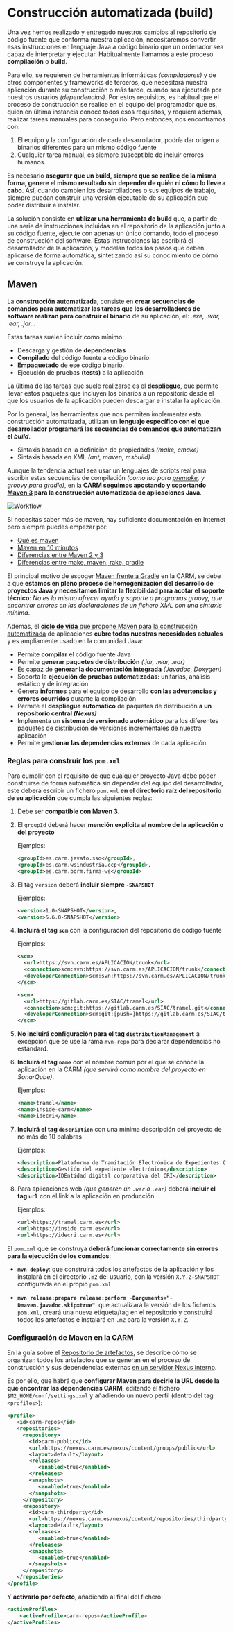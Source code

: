 ﻿# Construcción automatizada (build)

Una vez hemos realizado y entregado nuestros cambios al repositorio de código fuente que conforma nuestra aplicación, necesitaremos convertir esas instrucciones en lenguaje Java a código binario que un ordenador sea capaz de interpretar y ejecutar. Habitualmente llamamos a este proceso **compilación** o **build**. 

Para ello, se requieren de herramientas informáticas *(compiladores)* y de otros componentes y frameworks de terceros, que necesitará nuestra aplicación durante su construcción o más tarde, cuando sea ejecutada por nuestros usuarios *(dependencias)*. Por estos requisitos, es habitual que el proceso de construcción se realice en el equipo del programador que es, quien en última instancia conoce todos esos requisitos, y requiera además, realizar tareas manuales para conseguirlo. Pero entonces, nos encontramos con: 

1. El equipo y la configuración de cada desarrollador, podría dar origen a binarios  diferentes para un mismo código fuente
2. Cualquier tarea manual, es siempre susceptible de incluir errores humanos.

Es necesario **asegurar que un build, siempre que se realice de la misma forma, genere el mismo resultado sin depender de quién ni cómo lo lleve a cabo**. Así, cuando cambien los desarrolladores o sus equipos de trabajo, siempre puedan construir una versión ejecutable de su aplicación que poder distribuir e instalar.

La solución consiste en **utilizar una herramienta de build** que, a partir de una serie de instrucciones incluidas en el repositorio de la aplicación junto a su código fuente, ejecute con apenas un único comando, todo el proceso de construcción del software. Estas instrucciones las escribirá el desarrollador de la aplicación, y modelan todos los pasos que deben aplicarse de forma automática, sintetizando así su conocimiento de cómo se construye la aplicación.

## Maven
La **construcción automatizada**, consiste 
en **crear secuencias de comandos para automatizar las tareas 
que los desarrolladores de software realizan para construir el binario** de su aplicación, el: *.exe, .war, .ear, .jar...*

Estas tareas suelen incluir como mínimo:

* Descarga y gestión de **dependencias**
* **Compilado** del código fuente a código binario.
* **Empaquetado** de ese código binario.
* Ejecución de pruebas **(tests)** a la aplicación

La última de las tareas que suele realizarse es el **despliegue**, que permite llevar estos paquetes que incluyen los binarios a un repositorio desde el que los usuarios de la aplicación pueden descargar e instalar la aplicación. 

Por lo general, las herramientas que nos permiten implementar esta construcción
automatizada, utilizan un **lenguaje específico con el que desarrollador programará 
las secuencias de comandos que automatizan el *build***.

* Sintaxis basada en la definición de propiedades *(make, cmake)*
* Sintaxis basada en XML *(ant, maven, msbuild)*

Aunque la tendencia actual sea usar un lenguajes de scripts real para escribir estas secuencias de compilación *(como lua para [premake](https://premake.github.io/), y groovy para [gradle](https://gradle.org/))*,
en la **CARM seguimos apostando y soportando [Maven 3](http://maven.apache.org/) para la construcción automatizada de aplicaciones Java**.

![Workflow](imagenes/GuiaMaven-001.png)

Si necesitas saber más de maven, hay suficiente documentación en Internet pero siempre puedes empezar por:
* [Qué es maven](https://www.genbeta.com/desarrollo/que-es-maven)
* [Maven en 10 minutos](https://www.javiergarzas.com/2014/06/maven-en-10-min.html)
* [Diferencias entre Maven 2 y 3](http://www.juntadeandalucia.es/servicios/madeja/contenido/recurso/681)
* [Diferencias entre make, maven, rake, gradle](https://justcodeit.io/build-automation-tools-make-cmake-rake-gradle-maven/)
  

El principal motivo de escoger [Maven frente a Gradle](https://dzone.com/articles/gradle-vs-maven) en la CARM, se debe a que **estamos en pleno proceso de homogenización del desarrollo de proyectos Java y necesitamos limitar la flexibilidad para acotar el soporte técnico**: *No es lo mismo ofrecer ayuda y soporte a programas groovy, que encontrar errores en las declaraciones de un fichero XML con una sintaxis mínima*.

Además, el [**ciclo de vida** que propone Maven para la construcción automatizada](https://www.tutorialspoint.com/maven/maven_build_life_cycle.htm) de aplicaciones **cubre todas nuestras necesidades actuales** y es ampliamente usado en la comunidad Java:

* Permite **compilar** el código fuente Java
* Permite **generar paquetes de distribución** *(.jar, .war, .ear)*
* Es capaz de **generar la documentación integrada** *(Javadoc, Doxygen)*
* Soporta la **ejecución de pruebas automatizadas**:  unitarias, análisis estático y de integración.
* Genera **informes** para el equipo de desarrollo **con las advertencias y errores ocurridos** durante la compilación
* Permite el **despliegue automático** de paquetes de distribución **a un repositorio central *(Nexus)***
* Implementa un **sistema de versionado automático** para los diferentes paquetes de distribución de versiones incrementales de nuestra aplicación
* Permite **gestionar las dependencias externas** de cada aplicación.


### Reglas para construir los ```pom.xml```

Para cumplir con el requisito de que cualquier proyecto Java debe poder construirse de forma automática sin depender del equipo del desarrollador, este deberá escribir un fichero ```pom.xml``` **en el directorio raíz del repositorio de su aplicación** que cumpla las siguientes reglas:


1. Debe ser **compatible con Maven 3**.
2. El  ```groupId``` deberá hacer **mención explícita al nombre de la aplicación o del proyecto**

	Ejemplos: 

	```xml
	<groupId>es.carm.javato.sso</groupId>, 
	<groupId>es.carm.wsindustria.ccp</groupId>,
	<groupId>es.carm.borm.firma-ws</groupId>
	```

3. El tag  ```version``` deberá **incluir siempre ```-SNAPSHOT```**

	Ejemplos: 

	```xml
	<version>1.0-SNAPSHOT</version>, 
	<version>5.6.0-SNAPSHOT</version>
	```

4. **Incluirá el tag ```scm```** con la configuración del repositorio de código fuente

	Ejemplos:

	```xml
	<scm>
	  <url>https://svn.carm.es/APLICACION/trunk</url>
	  <connection>scm:svn:https://svn.carm.es/APLICACION/trunk</connection>  
	  <developerConnection>scm:svn:https://svn.carm.es/APLICACION/trunk</developerConnection>
	</scm>

	<scm>
	  <url>https://gitlab.carm.es/SIAC/tramel</url>
	  <connection>scm:git:https://gitlab.carm.es/SIAC/tramel.git</connection>
	  <developerConnection>scm:git:[push=]https://gitlab.carm.es/SIAC/tramel.git[fetch=]https://gitlab.carm.es/SIAC/tramel.git</developerConnection>
	</scm>
	```

5. **No incluirá configuración para el tag ```distributionManagement```** a excepción que se use la rama ```mvn-repo``` para declarar dependencias no estándard.
6. **Incluirá el tag ```name```** con el nombre común por el que se conoce la aplicación en la CARM *(que servirá como nombre del proyecto en SonarQube)*.

	Ejemplos:

	```xml
	<name>tramel</name>
	<name>inside-carm</name>
	<name>idecri</name>
	```

7. **Incluirá el tag ```description```** con una mínima descripción del proyecto de no más de 10 palabras

	Ejemplos:

	```xml
	<description>Plataforma de Tramitación Electrónica de Expedientes (TRAMEL)</description>
	<description>Gestión del expediente electrónico</description>
	<description>IDEntidad digital corporativa del CRI</description>
	```

8. Para aplicaciones web *(que generen un ```.war``` o ```.ear```)* deberá **incluir el tag ```url```** con el link a la aplicación en producción

	Ejemplos:

	```xml
	<url>https://tramel.carm.es</url>
	<url>https://inside.carm.es</url>
	<url>https://idecri.carm.es</url>
	```


El ```pom.xml``` que se construya **deberá funcionar correctamente sin errores para la ejecución de los comandos**:

* **```mvn deploy```**: 
que construirá todos los artefactos de la aplicación y los instalará en el directorio ```.m2``` del usuario, con la versión ```X.Y.Z-SNAPSHOT``` configurada en el propio ```pom.xml```

* **```mvn release:prepare release:perform -Darguments="-Dmaven.javadoc.skip=true"```**:
que actualizará la versión de los ficheros ```pom.xml```, creará una nueva etiqueta/tag en el repositorio y construirá todos los artefactos e instalará en ```.m2``` para la versión ```X.Y.Z```.


### Configuración de Maven en la CARM

En la guía sobre el [Repositorio de artefactos](Guia-Nexus.md),  se describe cómo se organizan todos los artefactos que se generan en el proceso de construcción y sus dependencias externas [en un servidor Nexus interno](https://nexus.carm.es).

Es por ello, que habrá que **configurar Maven para decirle la URL desde la que encontrar las dependencias CARM**, editando el fichero ```$M2_HOME/conf/settings.xml``` y añadiendo un nuevo perfil (dentro del tag ```<profiles>```):

```xml
<profile>
   <id>carm-repos</id>
   <repositories>       
     <repository>
       <id>carm-public</id>
       <url>https://nexus.carm.es/nexus/content/groups/public</url>
       <layout>default</layout>
       <releases>
          <enabled>true</enabled>
       </releases>
       <snapshots>
          <enabled>true</enabled>
       </snapshots>
     </repository>
     <repository>
       <id>carm-thirdparty</id>
       <url>https://nexus.carm.es/nexus/content/repositories/thirdparty/</url>
       <layout>default</layout>
       <releases>
          <enabled>true</enabled>
       </releases>
       <snapshots>
          <enabled>true</enabled>
       </snapshots>
     </repository>
   </repositories>
</profile>
```

Y **activarlo por defecto**, añadiendo al final del fichero:

```xml
<activeProfiles>
    <activeProfile>carm-repos</activeProfile>
</activeProfiles>
```



